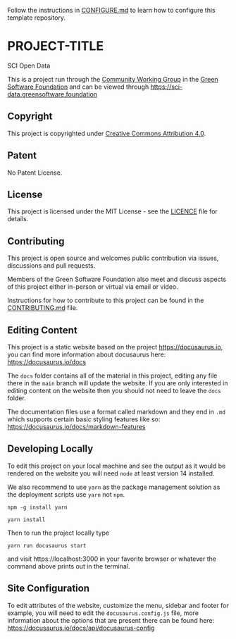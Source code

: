 Follow the instructions in [CONFIGURE.md](CONFIGURE.md) to learn how to configure this template repository.

# PROJECT-TITLE

SCI Open Data

This is a project run through the [Community Working Group](https://grnsft.org/community-wg) in the [Green Software Foundation](https://greensoftware.foundation) and can be viewed through https://sci-data.greensoftware.foundation

## Copyright

This project is copyrighted under [Creative Commons Attribution 4.0](https://creativecommons.org/licenses/by/4.0/).

## Patent

No Patent License.

## License

This project is licensed under the MIT License - see the [LICENCE](LICENCE) file for details.

## Contributing

This project is open source and welcomes public contribution via issues, discussions and pull requests.

Members of the Green Software Foundation also meet and discuss aspects of this project either in-person or virtual via email or video.

Instructions for how to contribute to this project can be found in the [CONTRIBUTING.md](CONTRIBUTING.md) file.

## Editing Content

This project is a static website based on the project https://docusaurus.io, you can find more information about docusaurus here: https://docusaurus.io/docs

The `docs` folder contains all of the material in this project, editing any file there in the `main` branch will update the website. If you are only interested in editing content on the website then you should not need to leave the `docs` folder.

The documentation files use a format called markdown and they end in `.md` which supports certain basic styling features like so: https://docusaurus.io/docs/markdown-features

## Developing Locally

To edit this project on your local machine and see the output as it would be rendered on the website you will need `node` at least version 14 installed.

We also recommend to use `yarn` as the package management solution as the deployment scripts use `yarn` not `npm`.

`npm -g install yarn`

`yarn install`

Then to run the project locally type

`yarn run docusaurus start`

and visit https://localhost:3000 in your favorite browser or whatever the command above prints out in the terminal.

## Site Configuration

To edit attributes of the website, customize the menu, sidebar and footer for example, you will need to edit the `docusaurus.config.js` file, more information about the options that are present there can be found here: https://docusaurus.io/docs/api/docusaurus-config
